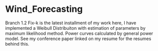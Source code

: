 # Wind_Forecasting

Branch 1.2 Fix-k is the latest installment of my work here, I have implemented a Weibull Distribuiton with estimation of parameters by maximum likelihood method. Power curves calculated by general power model. See my conference paper linked on my resume for the resumes behind this.